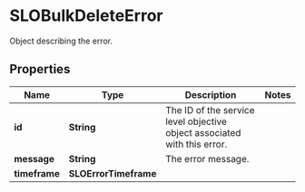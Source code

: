 

# SLOBulkDeleteError

Object describing the error.

## Properties

Name | Type | Description | Notes
------------ | ------------- | ------------- | -------------
**id** | **String** | The ID of the service level objective object associated with this error. | 
**message** | **String** | The error message. | 
**timeframe** | **SLOErrorTimeframe** |  | 




